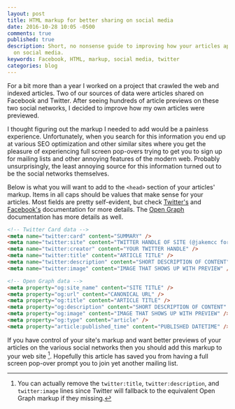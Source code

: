 ```yaml
---
layout: post
title: HTML markup for better sharing on social media
date: 2016-10-28 10:05 -0500
comments: true
published: true
description: Short, no nonsense guide to improving how your articles appear when shared
  on social media.
keywords: Facebook, HTML, markup, social media, twitter
categories: blog
---
```


For a bit more than a year I worked on a project that crawled the web
and indexed articles. Two of our sources of data were articles shared
on Facebook and Twitter. After seeing hundreds of article previews on
these two social networks, I decided to improve how my own articles were
previewed.

I thought figuring out the markup I needed to add would be a painless
experience. Unfortunately, when you search for this information you
end up at various SEO optimization and other similar sites where you
get the pleasure of experiencing full screen pop-overs trying to get
you to sign up for mailing lists and other annoying features of the
modern web. Probably unsurprisingly, the least annoying source for
this information turned out to be the social networks themselves.

Below is what you will want to add to the `<head>` section of
your articles' markup. Items in all caps should be values that make
sense for your articles. Most fields are pretty self-evident, but
check [Twitter's](https://dev.twitter.com/cards/markup)
and
[Facebook's](https://developers.facebook.com/docs/sharing/webmasters#markup) documentation
for more details. The [Open Graph](http://ogp.me/) documentation has
more details as well.

```html
<!-- Twitter Card data -->
<meta name="twitter:card" content="SUMMARY" />
<meta name="twitter:site" content="TWITTER HANDLE OF SITE (@jakemcc for this site)" />
<meta name="twitter:creator" content="YOUR TWITTER HANDLE" />
<meta name="twitter:title" content="ARTICLE TITLE" />
<meta name="twitter:description" content="SHORT DESCRIPTION OF CONTENT" />
<meta name="twitter:image" content="IMAGE THAT SHOWS UP WITH PREVIEW" />

<!-- Open Graph data -->
<meta property="og:site_name" content="SITE TITLE" />
<meta property="og:url" content="CANONICAL URL" />
<meta property="og:title" content="ARTICLE TITLE" />
<meta property="og:description" content="SHORT DESCRIPTION OF CONTENT" />
<meta property="og:image" content="IMAGE THAT SHOWS UP WITH PREVIEW" />
<meta property="og:type" content="article" />
<meta property="article:published_time" content="PUBLISHED DATETIME" />
```

If you have control of your site's markup and want better previews of
your articles on the various social networks then you should add this
markup to your web site [^1]. Hopefully this article has saved you
from having a full screen pop-over prompt you to join yet another
mailing list.

[^1]: You can actually remove the `twitter:title`, `twitter:description`, and `twitter:image` lines since Twitter will fallback to the equivalent Open Graph markup if they missing.

